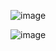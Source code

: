 ![image](https://github.com/user-attachments/assets/7639889b-cec7-405d-acee-e7872bf62e16)

![image](https://github.com/user-attachments/assets/bb0e6e7b-827e-4f5e-b8bd-a16a2293a936)
